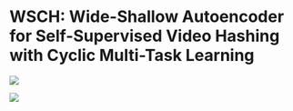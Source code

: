 # WSCH: Wide-Shallow Autoencoder for Self-Supervised Video Hashing with Cyclic Multi-Task Learning

![](figures/model.jpg)

![](figures/train.jpg)
